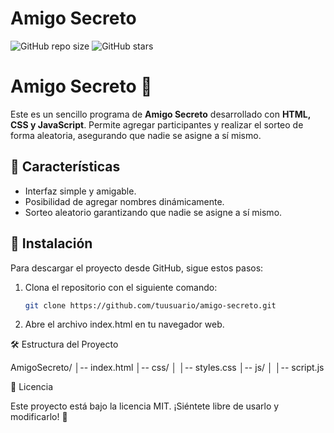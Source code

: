 # Amigo Secreto

![GitHub repo size](https://img.shields.io/github/repo-size/w2k31984/amigo-secreto)
![GitHub stars](https://img.shields.io/github/stars/w2k31984/amigo-secreto?style=social)

# Amigo Secreto 🎁

Este es un sencillo programa de **Amigo Secreto** desarrollado con **HTML, CSS y JavaScript**. Permite agregar participantes y realizar el sorteo de forma aleatoria, asegurando que nadie se asigne a sí mismo.

## 📌 Características
- Interfaz simple y amigable.
- Posibilidad de agregar nombres dinámicamente.
- Sorteo aleatorio garantizando que nadie se asigne a sí mismo.

## 🚀 Instalación
Para descargar el proyecto desde GitHub, sigue estos pasos:

1. Clona el repositorio con el siguiente comando:
   ```bash
   git clone https://github.com/tuusuario/amigo-secreto.git
2. Abre el archivo index.html en tu navegador web.

🛠️ Estructura del Proyecto

AmigoSecreto/
│-- index.html
│-- css/
│   │-- styles.css
│-- js/
│   │-- script.js

📄 Licencia

Este proyecto está bajo la licencia MIT. ¡Siéntete libre de usarlo y modificarlo! 🎉
